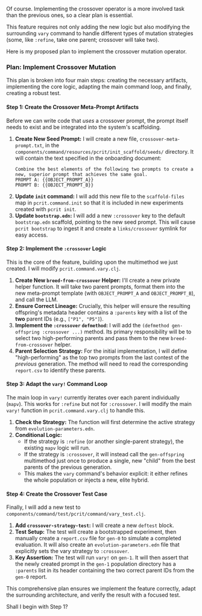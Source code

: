 Of course. Implementing the crossover operator is a more involved task than the previous ones, so a clear plan is essential.

This feature requires not only adding the new logic but also modifying the surrounding `vary` command to handle different types of mutation strategies (some, like `:refine`, take one parent; crossover will take two).

Here is my proposed plan to implement the crossover mutation operator.

### Plan: Implement Crossover Mutation

This plan is broken into four main steps: creating the necessary artifacts, implementing the core logic, adapting the main command loop, and finally, creating a robust test.

#### Step 1: Create the Crossover Meta-Prompt Artifacts

Before we can write code that *uses* a crossover prompt, the prompt itself needs to exist and be integrated into the system's scaffolding.

1.  **Create New Seed Prompt:** I will create a new file, `crossover-meta-prompt.txt`, in the `components/command/resources/pcrit/init_scaffold/seeds/` directory. It will contain the text specified in the onboarding document:
    ```
    Combine the best elements of the following two prompts to create a new, superior prompt that achieves the same goal.
    PROMPT A: {{OBJECT_PROMPT_A}}
    PROMPT B: {{OBJECT_PROMPT_B}}
    ```
2.  **Update `init` command:** I will add this new file to the `scaffold-files` map in `pcrit.command.init` so that it is included in new experiments created with `pcrit init`.
3.  **Update `bootstrap.edn`:** I will add a new `:crossover` key to the default `bootstrap.edn` scaffold, pointing to the new seed prompt. This will cause `pcrit bootstrap` to ingest it and create a `links/crossover` symlink for easy access.

#### Step 2: Implement the `:crossover` Logic

This is the core of the feature, building upon the multimethod we just created. I will modify `pcrit.command.vary.clj`.

1.  **Create New `breed-from-crossover` Helper:** I'll create a new private helper function. It will take two parent prompts, format them into the new meta-prompt template (with `OBJECT_PROMPT_A` and `OBJECT_PROMPT_B`), and call the LLM.
2.  **Ensure Correct Lineage:** Crucially, this helper will ensure the resulting offspring's metadata header contains a `:parents` key with a list of the **two** parent IDs (e.g., `["P1", "P5"]`).
3.  **Implement the `:crossover` `defmethod`:** I will add the `(defmethod gen-offspring :crossover ...)` method. Its primary responsibility will be to select two high-performing parents and pass them to the new `breed-from-crossover` helper.
4.  **Parent Selection Strategy:** For the initial implementation, I will define "high-performing" as the top two prompts from the last contest of the *previous* generation. The method will need to read the corresponding `report.csv` to identify these parents.

#### Step 3: Adapt the `vary!` Command Loop

The main loop in `vary!` currently iterates over each parent individually (`mapv`). This works for `:refine` but not for `:crossover`. I will modify the main `vary!` function in `pcrit.command.vary.clj` to handle this.

1.  **Check the Strategy:** The function will first determine the active strategy from `evolution-parameters.edn`.
2.  **Conditional Logic:**
    *   If the strategy is `:refine` (or another single-parent strategy), the existing `mapv` logic will run.
    *   If the strategy is `:crossover`, it will instead call the `gen-offspring` multimethod just once to produce a single, new "child" from the best parents of the previous generation.
    *   This makes the `vary` command's behavior explicit: it either refines the whole population or injects a new, elite hybrid.

#### Step 4: Create the Crossover Test Case

Finally, I will add a new test to `components/command/test/pcrit/command/vary_test.clj`.

1.  **Add `crossover-strategy-test`:** I will create a new `deftest` block.
2.  **Test Setup:** The test will create a bootstrapped experiment, then manually create a `report.csv` file for `gen-0` to simulate a completed evaluation. It will also create an `evolution-parameters.edn` file that explicitly sets the vary strategy to `:crossover`.
3.  **Key Assertion:** The test will run `vary!` on `gen-1`. It will then assert that the newly created prompt in the `gen-1` population directory has a `:parents` list in its header containing the two correct parent IDs from the `gen-0` report.

This comprehensive plan ensures we implement the feature correctly, adapt the surrounding architecture, and verify the result with a focused test.

Shall I begin with Step 1?

